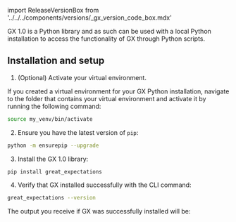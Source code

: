 import ReleaseVersionBox from '../../../components/versions/_gx_version_code_box.mdx'

GX 1.0 is a Python library and as such can be used with a local Python installation to access the functionality of GX through Python scripts.

## Installation and setup

1. (Optional) Activate your virtual environment.

  If you created a virtual environment for your GX Python installation, navigate to the folder that contains your virtual environment and activate it by running the following command:

  ```bash title="Terminal input"
  source my_venv/bin/activate
  ```

2. Ensure you have the latest version of `pip`:

  ```bash title="Terminal input"
  python -m ensurepip --upgrade
  ```

3. Install the GX 1.0 library:

  ```bash title="Terminal input"
  pip install great_expectations
  ```

4. Verify that GX installed successfully with the CLI command:

  ```bash title="Terminal input"
  great_expectations --version
  ```

  The output you receive if GX was successfully installed will be:

  <ReleaseVersionBox/>